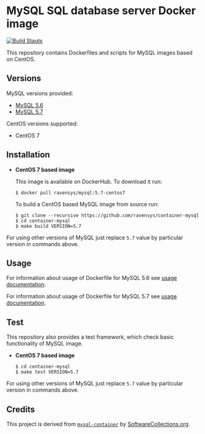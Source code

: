 MySQL SQL database server Docker image
======================================

[![Build Stauts](https://api.travis-ci.org/ravensys/container-mysql.svg?branch=master)](https://travis-ci.org/ravensys/container-mysql/)

This repository contains Dockerfiles and scripts for MySQL images based on CentOS.


Versions
--------

MySQL versions provided:

* [MySQL 5.6](5.6)
* [MySQL 5.7](5.7)

CentOS versions supported:

* CentOS 7


Installation
------------

* **CentOS 7 based image**

    This image is available on DockerHub. To download it run:
    
    ```
    $ docker pull ravensys/mysql:5.7-centos7
    ```

    To build a CentOS based MySQL image from source run:
    
    ```
    $ git clone --recursive https://github.com/ravensys/container-mysql
    $ cd container-mysql
    $ make build VERSION=5.7
    ```

For using other versions of MySQL just replace `5.7` value by particular version in commands above.


Usage
-----

For information about usage of Dockerfile for MySQL 5.6 see [usage documentation](5.6).

For information about usage of Dockerfile for MySQL 5.7 see [usage documentation](5.7).


Test
----

This repository also provides a test framework, which check basic functionality of MySQL image.

* **CentOS 7 based image**

    ```
    $ cd container-mysql
    $ make test VERSION=5.7
    ```
    
For using other versions of MySQL just replace `5.7` value by particular version in commands above.


Credits
-------

This project is derived from [`mysql-container`](https://github.com/sclorg/mysql-container) by 
[SoftwareCollections.org](https://www.softwarecollections.org).
